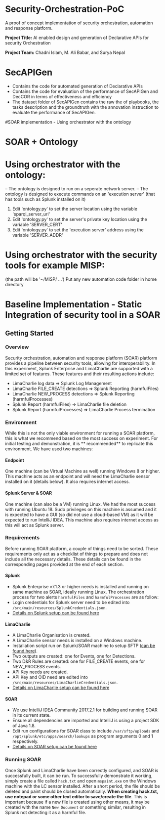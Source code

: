 # Security-Orchestration-PoC
A proof of concept implementation of security orchestration, automation and response platform.

**Project Title:**  AI enabled design and generation of Declarative APIs for security Orchestration

**Project Team:** Chadni Islam, M. Ali Babar, and Surya Nepal

# SecAPIGen

- Contains the code for automated generation of Declarative APIs
- Contains the code for evaluation of the performance of SecAPIGen and DecCOR in terms of effectiveness and efficiency
- The dataset folder of SecAPIGen contains the raw the of playbooks, the tasks description and the groundtruth with the annovation instruction to evaluate the performance of SecAPIGen. 

#SOAR implementation - Using orchestrator with the ontology

# SOAR + Ontology 

# Using orchestrator with the ontology:

– The ontology is designed to run on a seperate network server.
– The ontology is designed to execute commands on an 'execution server' (that has tools such as Splunk installed on it)

1. Edit 'ontology.py' to set the server location using the variable 'sparql_server_url'
2. Edit 'ontology.py' to set the server's private key location using the variable 'SERVER_CERT'
3. Edit 'ontology.py' to set the 'execution server' address using the variable 'SERVER_ADDR'
 
# Using orchestrator with the security tools for example MISP:
(the path will be  '~/MISP/ ...')
Put any new automation code folder in home directory 



# Baseline Implementation -  Static Integration of security tool in a SOAR


## Getting Started

### Overview
Security orchestration, automation and response platform (SOAR) platform provides a pipeline between security tools,  allowing for interoperability. 
In this experiment, Splunk Enterprise and LimaCharlie are supported with a limited set of features. These features and their resulting actions include:
- LimaCharlie log data => Splunk Log Management
- LimaCharlie FILE_CREATE detections => Splunk Reporting (harmfulFiles)
- LimaCharlie NEW_PROCESS detections => Splunk Reporting (harmfulProcesses)
- Splunk Report (harmfulFiles) => LimaCharlie file deletion
- Splunk Report (harmfulProcesses) => LimaCharlie Process termination

### Environment
While this is not the only viable environment for running a SOAR platform, this is what we recommend based on the most success on experiment. For initial testing and demonstration, it is ** recommended** to replicate this environment. 
We have used two machines:
#### Endpoint
One machine (can be Virtual Machine as well) running Windows 8 or higher. This machine acts as an endpoint and will need the LimaCharlie sensor installed on it (details below). It also requires internet access.
#### Splunk Server & SOAR
One machine (can also be a VM) running Linux. We had the most success with running Ubuntu 18. Sudo privileges on this machine is assumed and it is expected to have a GUI (so did not use a cloud-based VM) as it will be expected to run IntelliJ IDEA. This machine also requires internet access as this will act as Splunk server.

### Requirements
Before running SOAR platform, a couple of things need to be sorted. These requirements only act as a checklist of things to prepare and does not include all the necessary details. These details can be found in the corresponding pages provided at the end of each section.
#### Splunk
- Splunk Enterprise v7.1.3 or higher needs is installed and running on same machine as SOAR, ideally running Linux.
The orchestration process for two alerts `harmfulFiles` and `harmfulProcesses` are as follow:
- Login credentials for Splunk server need to be edited into `/src/main/resources/SplunkCredentials.json`.
- [Details on Splunk setup can be found here](https://github.com/Chadni-Islam/Security-Orchestration-PoC/wiki/Splunk-Setup)
#### LimaCharlie
- A LimaCharlie Organisation is created.
- A LimaCharlie sensor needs is installed on a Windows machine.
- Installation script run on Splunk/SOAR machine to setup SFTP ([can be found here](https://github.com/Chadni-Islam/Security-Orchestration-PoC/wiki/issues/166#issuecomment-433292702)).
- Two outputs are created: one for Events, one for Detections.
- Two D&R Rules are created: one for FILE_CREATE events, one for NEW_PROCESS events.
- API Key needs are created.
- API Key and OID need are edited into `/src/main/resources/LimaCharlieCredentials.json`.
- [Details on LimaCharlie setup can be found here](https://github.com/Chadni-Islam/Security-Orchestration-PoC/wiki/LimaCharlie-Setup)
#### SOAR
- We use IntelliJ IDEA Community 2017.2.1 for building and running SOAR in its current state.
- Ensure all dependencies are imported and IntelliJ is using a project SDK of Java 1.8.
- Edit run configurations for SOAR class to include `/var/sftp/uploads` and `/opt/splunk/etc/apps/search/lookups` as program arguments 0 and 1 respectively.
- [Details on SOAR setup can be found here](https://github.com/Chadni-Islam/Security-Orchestration-PoC/wiki/SOAR_Setup)

### Running SOAR
Once Splunk and LimaCharlie have been correctly configured, and SOAR is successfully built, it can be run. To successfully demonstrate it working, simply create a file called `hack.txt` and open `mspaint.exe` on the Windows machine with the LC sensor installed. After a short period, the file should be deleted and paint should be closed automatically. **When creating hack.txt, use notepad or some other text editor to save/create the file**. This is important because if a new file is created using other means, it may be created with the name `New Document` or something similar, resulting in Splunk not detecting it as a harmful file.
